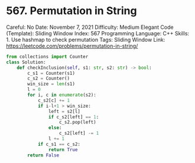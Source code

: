 # 567. Permutation in String

Careful: No
Date: November 7, 2021
Difficulty: Medium
Elegant Code (Template): Sliding Window
Index: 567
Programming Language: C++
Skills: 1. Use hashmap to check permutation
Tags: Sliding Window
Link: https://leetcode.com/problems/permutation-in-string/

```python
from collections import Counter
class Solution:
    def checkInclusion(self, s1: str, s2: str) -> bool:
        c_s1 = Counter(s1)
        c_s2 = Counter()
        win_size = len(s1)
        l = 0
        for i, c in enumerate(s2):
            c_s2[c] += 1
            if i-l+1 > win_size:
                left = s2[l]
                if c_s2[left] == 1:
                    c_s2.pop(left)
                else:
                    c_s2[left] -= 1
                l += 1
            if c_s1 == c_s2:
                return True
        return False
```